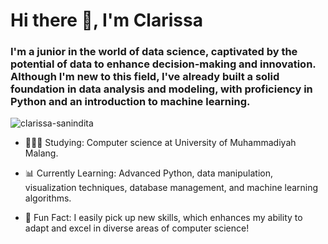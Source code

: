 <h1>Hi there 👋, I'm Clarissa</h1>
<h3>I'm a junior in the world of data science, captivated by the potential of data to enhance decision-making and innovation. Although I'm new to this field, I've already built a solid foundation in data analysis and modeling, with proficiency in Python and an introduction to machine learning.</h3>

<p align="left"> <img src="https://komarev.com/ghpvc/?username=clarissa-sanindita&label=Profile%20views&color=0e75b6&style=flat" alt="clarissa-sanindita" /> </p>

- 👩🏻‍🎓 Studying: Computer science at University of Muhammadiyah Malang.

- 📊 Currently Learning: Advanced Python, data manipulation, visualization techniques, database management, and machine learning algorithms.

- 🌷 Fun Fact: I easily pick up new skills, which enhances my ability to adapt and excel in diverse areas of computer science!
